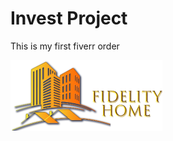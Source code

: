 # Invest Project
This is my first fiverr order

![Alt text](logo-rental-Logo.png?raw=true "Fidetily Home")